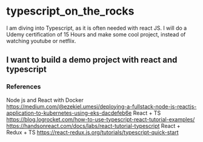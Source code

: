# typescript_on_the_rocks
I am diving into Typescript, as it is often needed with react JS. I will do a Udemy certification of 15 Hours and make some cool project, instead of watching youtube or netflix.

## I want to build a demo project with react and typescript
### References
Node js and React with Docker
https://medium.com/@ezekiel.umesi/deploying-a-fullstack-node-js-reactjs-application-to-kubernetes-using-eks-dacdefeb6e
React + TS
https://blog.logrocket.com/how-to-use-typescript-react-tutorial-examples/
https://handsonreact.com/docs/labs/react-tutorial-typescript
React + Redux + TS
https://react-redux.js.org/tutorials/typescript-quick-start



